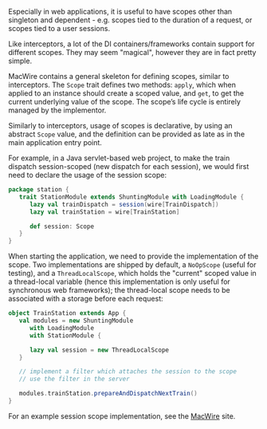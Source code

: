 
Especially in web applications, it is useful to have scopes other than singleton and dependent - e.g. scopes tied to the duration of a request, or scopes tied to a user sessions. 

Like interceptors, a lot of the DI containers/frameworks contain support for different scopes. They may seem "magical", however they are in fact pretty simple.

MacWire contains a general skeleton for defining scopes, similar to interceptors. The `Scope` trait defines two methods: `apply`, which when applied to an instance should create a scoped value, and `get`, to get the current underlying value of the scope. The scope’s life cycle is entirely managed by the implementor.

Similarly to interceptors, usage of scopes is declarative, by using an abstract `Scope` value, and the definition can be provided as late as in the main application entry point.

For example, in a Java servlet-based web project, to make the train dispatch session-scoped (new dispatch for each session), we would first need to declare the usage of the session scope:

````scala
package station {
   trait StationModule extends ShuntingModule with LoadingModule {
      lazy val trainDispatch = session(wire[TrainDispatch])
      lazy val trainStation = wire[TrainStation]

      def session: Scope
   }
}
````  

When starting the application, we need to provide the implementation of the scope. Two implementations are shipped by default, a `NoOpScope` (useful for testing), and a `ThreadLocalScope`, which holds the "current" scoped value in a thread-local variable (hence this implementation is only useful for synchronous web frameworks); the thread-local scope needs to be associated with a storage before each request:

````scala
object TrainStation extends App {
   val modules = new ShuntingModule
      with LoadingModule
      with StationModule {

      lazy val session = new ThreadLocalScope
   }

   // implement a filter which attaches the session to the scope
   // use the filter in the server

   modules.trainStation.prepareAndDispatchNextTrain()   
}   
````

For an example session scope implementation, see the [MacWire](https://github.com/adamw/macwire) site.
